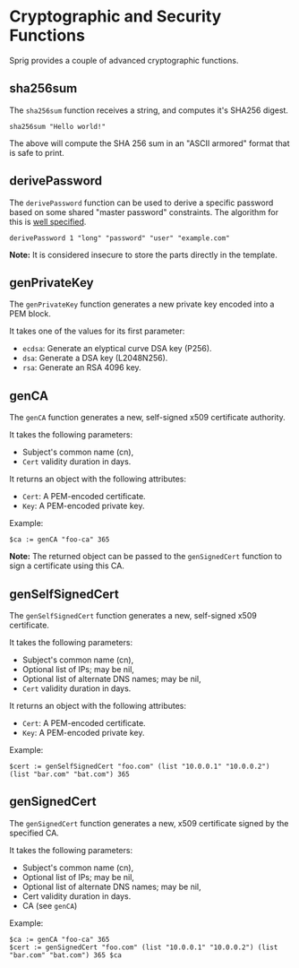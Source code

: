 # Cryptographic and Security Functions

Sprig provides a couple of advanced cryptographic functions.

## sha256sum

The `sha256sum` function receives a string, and computes it's SHA256 digest.

```
sha256sum "Hello world!"
```

The above will compute the SHA 256 sum in an "ASCII armored" format that is
safe to print.

## derivePassword

The `derivePassword` function can be used to derive a specific password based on
some shared "master password" constraints. The algorithm for this is
[well specified](http://masterpasswordapp.com/algorithm.html).

```
derivePassword 1 "long" "password" "user" "example.com"
```

**Note:** It is considered insecure to store the parts directly in the template.

## genPrivateKey

The `genPrivateKey` function generates a new private key encoded into a PEM
block.

It takes one of the values for its first parameter:

- `ecdsa`: Generate an elyptical curve DSA key (P256).
- `dsa`: Generate a DSA key (L2048N256).
- `rsa`: Generate an RSA 4096 key.

## genCA

The `genCA` function generates a new, self-signed x509 certificate authority.

It takes the following parameters:

- Subject's common name (cn),
- `Cert` validity duration in days.

It returns an object with the following attributes:

- `Cert`: A PEM-encoded certificate.
- `Key`: A PEM-encoded private key.

Example:

```
$ca := genCA "foo-ca" 365
```

**Note:** The returned object can be passed to the `genSignedCert` function
to sign a certificate using this CA.

## genSelfSignedCert

The `genSelfSignedCert` function generates a new, self-signed x509 certificate.

It takes the following parameters:

- Subject's common name (cn),
- Optional list of IPs; may be nil,
- Optional list of alternate DNS names; may be nil,
- `Cert` validity duration in days.

It returns an object with the following attributes:

- `Cert`: A PEM-encoded certificate.
- `Key`: A PEM-encoded private key.

Example:

```
$cert := genSelfSignedCert "foo.com" (list "10.0.0.1" "10.0.0.2") (list "bar.com" "bat.com") 365
```

## genSignedCert

The `genSignedCert` function generates a new, x509 certificate signed by the
specified CA.

It takes the following parameters:

- Subject's common name (cn),
- Optional list of IPs; may be nil,
- Optional list of alternate DNS names; may be nil,
- Cert validity duration in days.
- CA (see `genCA`)

Example:

```
$ca := genCA "foo-ca" 365
$cert := genSignedCert "foo.com" (list "10.0.0.1" "10.0.0.2") (list "bar.com" "bat.com") 365 $ca
```
